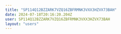 ```yaml
---
title: "SP114Q12BZZARK7VZQ16ZBFRMNK3VXX3HZVX73BAH"
date: 2024-07-18T20:16:20.204Z
user: SP114Q12BZZARK7VZQ16ZBFRMNK3VXX3HZVX73BAH
layout: "users"
---
```

    